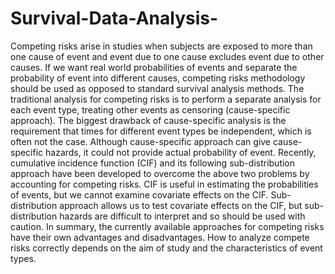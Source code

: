 # Survival-Data-Analysis-
Competing risks arise in studies when subjects are exposed to more than one cause of event and event due to one cause excludes event due to other causes.  If we want real world probabilities of events and separate the probability of event into different causes, competing risks methodology should be used as opposed to standard survival analysis methods. The traditional analysis for competing risks is to perform a separate analysis for each event type, treating other events as censoring (cause-specific approach). The biggest drawback of cause-specific analysis is the requirement that times for different event types be independent, which is often not the case.  Although cause-specific approach can give cause-specific hazards, it could not provide actual probability of event.  Recently, cumulative incidence function (CIF) and its following sub-distribution approach have been developed to overcome the above two problems by accounting for competing risks. CIF is useful in estimating the probabilities of events, but we cannot examine covariate effects on the CIF. Sub-distribution approach allows us to test covariate effects on the CIF, but sub-distribution hazards are difficult to interpret and so should be used with caution. In summary, the currently available approaches for competing risks have their own advantages and disadvantages. How to analyze compete risks correctly depends on the aim of study and the characteristics of event types.
